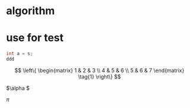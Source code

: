 # algorithm #
# use for test #
```c++
int a = s;
ddd
```

$$
\left\{
\begin{matrix}
 1 & 2 & 3 \\
 4 & 5 & 6 \\
 5 & 6 & 7
\end{matrix} \tag{1}
\right\}
$$

$\alpha $



$\pi$

